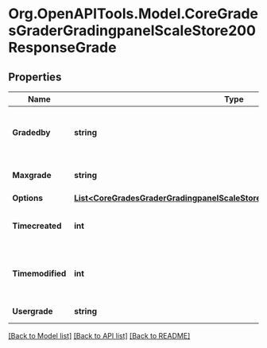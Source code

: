 # Org.OpenAPITools.Model.CoreGradesGraderGradingpanelScaleStore200ResponseGrade

## Properties

Name | Type | Description | Notes
------------ | ------------- | ------------- | -------------
**Gradedby** | **string** | The assumed grader of this grading instance | 
**Maxgrade** | **string** | Max possible grade | 
**Options** | [**List&lt;CoreGradesGraderGradingpanelScaleStore200ResponseGradeOptionsInner&gt;**](CoreGradesGraderGradingpanelScaleStore200ResponseGradeOptionsInner.md) |  | 
**Timecreated** | **int** | The time that the grade was created | 
**Timemodified** | **int** | The time that the grade was last updated | 
**Usergrade** | **string** | Current user grade | 

[[Back to Model list]](../README.md#documentation-for-models) [[Back to API list]](../README.md#documentation-for-api-endpoints) [[Back to README]](../README.md)

